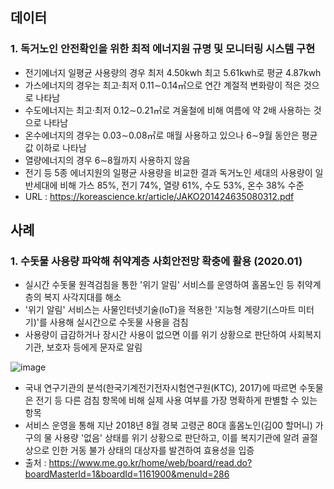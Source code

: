 ## 데이터

### 1. 독거노인 안전확인을 위한 최적 에너지원 규명 및 모니터링 시스템 구현

- 전기에너지 일평균 사용량의 경우 최저 4.50kwh 최고 5.61kwh로 평균 4.87kwh
- 가스에너지의 경우는 최고·최저 0.11∼0.14㎥으로 연간 계절적 변화량이 적은 것으로 나타남
- 수도에너지는 최고·최저 0.12∼0.21㎥로 겨울철에 비해 여름에 약 2배 사용하는 것으로 나타남
- 온수에너지의 경우는 0.03∼0.08㎥로 매월 사용하고 있으나 6∼9월 동안은 평균값 이하로 나타남
- 열량에너지의 경우 6∼8월까지 사용하지 않음
- 전기 등 5종 에너지원의 일평균 사용량을 비교한 결과 독거노인 세대의 사용량이 일반세대에 비해 가스 85%, 전기 74%, 열량 61%, 수도 53%, 온수 38% 수준
- URL : https://koreascience.kr/article/JAKO201424635080312.pdf


## 사례

### 1. 수돗물 사용량 파악해 취약계층 사회안전망 확충에 활용 (2020.01)

- 실시간 수돗물 원격검침을 통한 '위기 알림' 서비스를 운영하여 홀몸노인 등 취약계층의 복지 사각지대를 해소
- '위기 알림' 서비스는 사물인터넷기술(IoT)을 적용한 '지능형 계량기(스마트 미터기)'를 사용해 실시간으로 수돗물 사용을 검침 
- 사용량이 급감하거나 장시간 사용이 없으면 이를 위기 상황으로 판단하여 사회복지기관, 보호자 등에게 문자로 알림

![image](https://user-images.githubusercontent.com/90572599/235307006-e5e6e7a1-7baf-49cf-8dab-6e41955285da.png)

- 국내 연구기관의 분석(한국기계전기전자시험연구원(KTC), 2017)에 따르면 수돗물은 전기 등 다른 검침  항목에 비해 실제 사용 여부를 가장 명확하게 판별할 수 있는 항목
- 서비스 운영을 통해 지난 2018년 8월 경북 고령군 80대 홀몸노인(김00 할머니) 가구의 물 사용량 '없음' 상태를 위기 상황으로 판단하고, 이를 복지기관에 알려 골절상으로 인한 거동 불가 상태의 대상자를 발견하여 효용성을 입증
- 출처 : https://www.me.go.kr/home/web/board/read.do?boardMasterId=1&boardId=1161900&menuId=286
